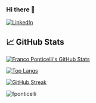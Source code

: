 ### Hi there 👋

[![LinkedIn](https://img.shields.io/badge/LinkedIn-Franco%20Ponticelli-informational?style=flat-square&logo=linkedin&logoColor=white)](https://www.linkedin.com/in/francoponticelli/)

## &#x1f4c8; GitHub Stats 

<!-- GitHub Stats -->
<a href="https://github.com/fponticelli">
  <img align="center" src="https://github-readme-stats.vercel.app/api?username=fponticelli&theme=calm&show_icons=true" alt="Franco Ponticelli's GitHub Stats" />
</a>

<!-- Most used languages -->

[![Top Langs](https://github-readme-stats.vercel.app/api/top-langs/?username=fponticelli&theme=calm)](https://github.com/fponticelli/github-readme-stats)

<!-- Streak -->
[![GitHub Streak](https://github-readme-streak-stats.herokuapp.com/?user=fponticelli&theme=calm)](https://git.io/streak-stats)

<!-- Trophies -->
<img src="https://github-profile-trophy.vercel.app/?username=fponticelli&theme=nord" alt="fponticelli" />


